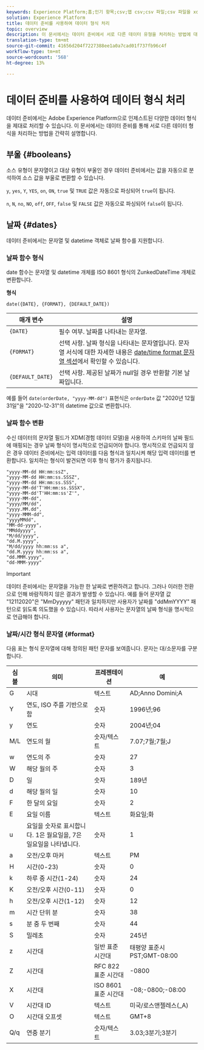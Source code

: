 ```yaml
---
keywords: Experience Platform;홈;인기 항목;csv;맵 csv;csv 파일;csv 파일을 xdm에 매핑;csv를 xdm;ui 안내서;매퍼;매핑;데이터 준비;데이터 준비;데이터 준비;데이터 준비;매핑;csv
solution: Experience Platform
title: 데이터 준비를 사용하여 데이터 형식 처리
topic: overview
description: 이 문서에서는 데이터 준비에서 서로 다른 데이터 유형을 처리하는 방법에 대해 대략적으로 설명합니다.
translation-type: tm+mt
source-git-commit: 41656d204f7227388ee1a0a7cad01f737fb96c4f
workflow-type: tm+mt
source-wordcount: '568'
ht-degree: 13%

---
```



# 데이터 준비를 사용하여 데이터 형식 처리

데이터 준비에서는 Adobe Experience Platform으로 인제스트된 다양한 데이터 형식을 제대로 처리할 수 있습니다. 이 문서에서는 데이터 준비를 통해 서로 다른 데이터 형식을 처리하는 방법을 간략히 설명합니다.

## 부울 {#booleans}

소스 유형이 문자열이고 대상 유형이 부울인 경우 데이터 준비에서는 값을 자동으로 분석하여 소스 값을 부울로 변환할 수 있습니다.

`y`, `yes`, `Y`, `YES`, `on`, `ON`, `true` 및 `TRUE` 값은 자동으로 파싱되어 `true`이 됩니다.

`n`, `N`, `no`, `NO`, `off`, `OFF`, `false` 및 `FALSE` 값은 자동으로 파싱되어 `false`이 됩니다.

## 날짜 {#dates}

데이터 준비에서는 문자열 및 datetime 객체로 날짜 함수를 지원합니다.

### 날짜 함수 형식

date 함수는 문자열 및 datetime 개체를 ISO 8601 형식의 ZunkedDateTime 개체로 변환합니다.

**형식**

```http
date({DATE}, {FORMAT}, {DEFAULT_DATE})
```

| 매개 변수 | 설명 |
| --------- | ----------- |
| `{DATE}` | 필수 여부. 날짜를 나타내는 문자열. |
| `{FORMAT}` | 선택 사항. 날짜 형식을 나타내는 문자열입니다. 문자열 서식에 대한 자세한 내용은 [date/time format 문자열 섹션](#format)에서 확인할 수 있습니다. |
| `{DEFAULT_DATE}` | 선택 사항. 제공된 날짜가 null일 경우 반환할 기본 날짜입니다. |

예를 들어 `date(orderDate, "yyyy-MM-dd")` 표현식은 `orderDate` 값 &quot;2020년 12월 31일&quot;을 &quot;2020-12-31&quot;의 datetime 값으로 변환합니다.

### 날짜 함수 변환

수신 데이터의 문자열 필드가 XDM(경험 데이터 모델)을 사용하여 스키마의 날짜 필드에 매핑되는 경우 날짜 형식이 명시적으로 언급되어야 합니다. 명시적으로 언급되지 않은 경우 데이터 준비에서는 입력 데이터를 다음 형식과 일치시켜 해당 입력 데이터를 변환합니다. 일치하는 형식이 발견되면 이후 형식 평가가 중지됩니다.

```console
"yyyy-MM-dd HH:mm:ssZ",
"yyyy-MM-dd HH:mm:ss.SSSZ",
"yyyy-MM-dd HH:mm:ss.SSS",
"yyyy-MM-dd'T'HH:mm:ss.SSSX",
"yyyy-MM-dd'T'HH:mm:ss'Z'",
"yyyy-MM-dd",
"yyyy/MM/dd",
"yyyy.MM.dd",
"yyyy-MMM-dd",
"yyyyMMdd",
"MM-dd-yyyy",
"MMddyyyy",
"M/dd/yyyy",
"dd.M.yyyy",
"M/dd/yyyy hh:mm:ss a",
"dd.M.yyyy hh:mm:ss a",
"dd.MMM.yyyy",
"dd-MMM-yyyy"
```

>[!IMPORTANT]
>
> 데이터 준비에서는 문자열을 가능한 한 날짜로 변환하려고 합니다. 그러나 이러한 전환으로 인해 바람직하지 않은 결과가 발생할 수 있습니다. 예를 들어 문자열 값 &quot;12112020&quot;은 &quot;MmDyyyyy&quot; 패턴과 일치하지만 사용자가 날짜를 &quot;ddMmYYYY&quot; 패턴으로 읽도록 의도했을 수 있습니다. 따라서 사용자는 문자열의 날짜 형식을 명시적으로 언급해야 합니다.

### 날짜/시간 형식 문자열 {#format}

다음 표는 형식 문자열에 대해 정의된 패턴 문자를 보여줍니다. 문자는 대/소문자를 구분합니다.

| 심볼 | 의미 | 프레젠테이션 | 예 |
| ------ | ------- | ------------ | ------- |
| G | 시대 | 텍스트 | AD;Anno Domini;A |
| Y | 연도, ISO 주를 기반으로 함 | 숫자 | 1996년;96 |
| y | 연도 | 숫자 | 2004년;04 |
| M/L | 연도의 월 | 숫자/텍스트 | 7.07;7월;7월;J |
| w | 연도의 주 | 숫자 | 27 |
| W | 해당 월의 주 | 숫자 | 3 |
| D | 일 | 숫자 | 189년 |
| d | 해당 월의 일 | 숫자 | 10 |
| F | 한 달의 요일 | 숫자 | 2 |
| E | 요일 이름 | 텍스트 | 화요일;화 |
| u | 요일을 숫자로 표시합니다. 1은 월요일을, 7은 일요일을 나타냅니다. | 숫자 | 1 |
| a | 오전/오후 마커 | 텍스트 | PM |
| H | 시간(0-23) | 숫자 | 0 |
| k | 하루 중 시간(1-24) | 숫자 | 24 |
| K | 오전/오후 시간(0-11) | 숫자 | 0 |
| h | 오전/오후 시간(1-12) | 숫자 | 12 |
| m | 시간 단위 분 | 숫자 | 38 |
| s | 분 중 두 번째 | 숫자 | 44 |
| S | 밀레초 | 숫자 | 245년 |
| z | 시간대 | 일반 표준 시간대 | 태평양 표준시PST;GMT-08:00 |
| Z | 시간대 | RFC 822 표준 시간대 | -0800 |
| X | 시간대 | ISO 8601 표준 시간대 | -08;-0800;-08:00 |
| V | 시간대 ID | 텍스트 | 미국/로스앤젤레스(_A) |
| O | 시간대 오프셋 | 텍스트 | GMT+8 |
| Q/q | 연중 분기 | 숫자/텍스트 | 3.03;3분기;3분기 |
